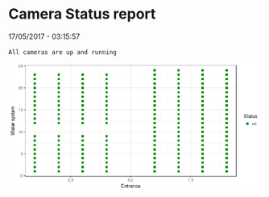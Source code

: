 Camera Status report
================
17/05/2017 - 03:15:57

    All cameras are up and running

![](camreport_files/figure-markdown_github/unnamed-chunk-2-1.png)
